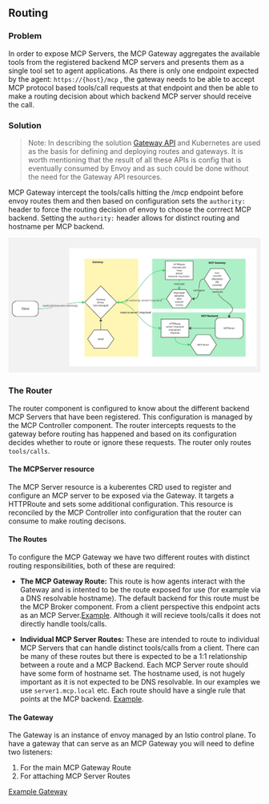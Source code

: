 ## Routing

### Problem

In order to expose MCP Servers, the MCP Gateway aggregates the available tools from the registered backend MCP servers and presents them as a single tool set to agent applications. As there is only one endpoint expected by the agent: `https://{host}/mcp` , the gateway needs to be able to accept MCP protocol based tools/call requests at that endpoint and then be able to make a routing decision about which backend MCP server should receive the call.


### Solution

> Note: In describing the solution [Gateway API](https://gateway-api.sigs.k8s.io/) and Kubernetes are used as the basis for defining and deploying routes and gateways. It is worth mentioning that the result of all these APIs is config that is eventually consumed by Envoy and as such could be done without the need for the Gateway API resources.

MCP Gateway intercept the tools/calls hitting the /mcp endpoint before envoy routes them and then based on configuration sets the `authority:` header to force the routing decision of envoy to choose the corrrect MCP backend. Setting the `authority:` header allows for distinct routing and hostname per MCP backend. 

![](./images/mcp-gateway-routing.jpg)


### The Router

The router component is configured to know about the different backend MCP Servers that have been registered. This configuration is managed by the MCP Controller component. The router intercepts requests to the gateway before routing has happened and based on its configuration decides whether to route or ignore these requests. The router only routes `tools/calls`.

#### The MCPServer resource

The MCP Server resource is a kuberentes CRD used to register and configure an MCP server to be exposed via the Gateway. It targets a HTTPRoute and sets some additional configuration. This resource is reconciled by the MCP Controller into configuration that the router can consume to make routing decisons. 

#### The Routes

To configure the MCP Gateway we have two different routes with distinct routing responsibilities, both of these are required:

- **The MCP Gateway Route:** This route is how agents interact with the Gateway and is intented to be the route exposed for use (for example via a DNS resolvable hostname). The default backend for this route must be the MCP Broker component. From a client perspective this endpoint acts as an MCP Server.[Example](../../config/mcp-system/httproute.yaml). Although it will recieve tools/calls it does not directly handle tools/calls.

- **Individual MCP Server Routes:** These are intended to route to individual MCP Servers that can handle distinct tools/calls from a client. There can be many of these routes but there is expected to be a 1:1 relationship between a route and a MCP Backend. Each MCP Server route should have some form of hostname set. The hostname used, is not hugely important as it is not expected to be DNS resolvable. In our examples we use `server1.mcp.local` etc. Each route should have a single rule that points at the MCP backend. [Example](../../config/test-servers/server1-httproute.yaml).


#### The Gateway

The Gateway is an instance of envoy managed by an Istio control plane. To have a gateway that can serve as an MCP Gateway you will need to define two listeners:

1) For the main MCP Gateway Route 
2) For attaching MCP Server Routes 

[Example Gateway](../../config/istio/gateway/gateway.yaml)
